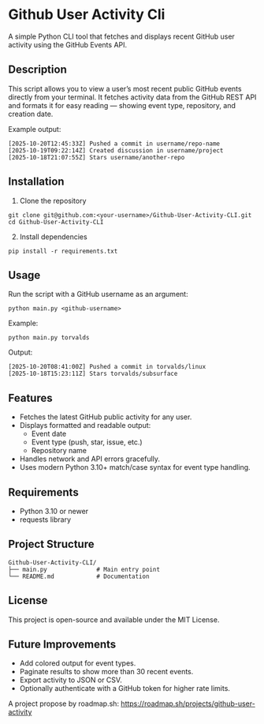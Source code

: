 # Github User Activity Cli
A simple Python CLI tool that fetches and displays recent GitHub user activity using the GitHub Events API.

## Description
This script allows you to view a user’s most recent public GitHub events directly from your terminal.
It fetches activity data from the GitHub REST API and formats it for easy reading — showing event type, repository, and creation date.

Example output:
```
[2025-10-20T12:45:33Z] Pushed a commit in username/repo-name
[2025-10-19T09:22:14Z] Created discussion in username/project
[2025-10-18T21:07:55Z] Stars username/another-repo
```

## Installation
1. Clone the repository
```
git clone git@github.com:<your-username>/Github-User-Activity-CLI.git
cd Github-User-Activity-CLI
```

2. Install dependencies
```
pip install -r requirements.txt
```
## Usage
Run the script with a GitHub username as an argument:
```
python main.py <github-username>
```

Example:
```
python main.py torvalds
```

Output:
```
[2025-10-20T08:41:00Z] Pushed a commit in torvalds/linux
[2025-10-18T15:23:11Z] Stars torvalds/subsurface
```
## Features
- Fetches the latest GitHub public activity for any user.
- Displays formatted and readable output:
    - Event date
    - Event type (push, star, issue, etc.)
    - Repository name
- Handles network and API errors gracefully.
- Uses modern Python 3.10+ match/case syntax for event type handling.

## Requirements
- Python 3.10 or newer
- requests library

## Project Structure
```
Github-User-Activity-CLI/
├── main.py              # Main entry point
└── README.md            # Documentation
```

## License
This project is open-source and available under the MIT License.

## Future Improvements
- Add colored output for event types.
- Paginate results to show more than 30 recent events.
- Export activity to JSON or CSV.
- Optionally authenticate with a GitHub token for higher rate limits.

A project propose by roadmap.sh: https://roadmap.sh/projects/github-user-activity